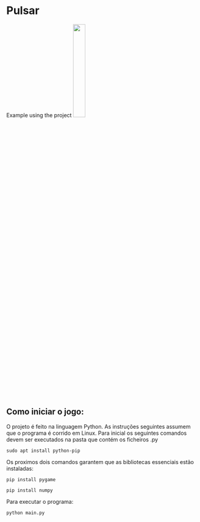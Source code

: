 # Pulsar
 Example using the project 
<img width="25%" src=https://i.imgur.com/pWpR5De.gif/>


## Como iniciar o jogo:

O projeto é feito na linguagem Python. As instruções seguintes assumem que o programa é corrido em Linux.
Para inicial os seguintes comandos devem ser executados na pasta que contém os ficheiros .py
```
sudo apt install python-pip
```

Os proximos dois comandos garantem que as bibliotecas essenciais estão instaladas:
```
pip install pygame
```

```
pip install numpy
```

Para executar o programa:
```
python main.py
```
